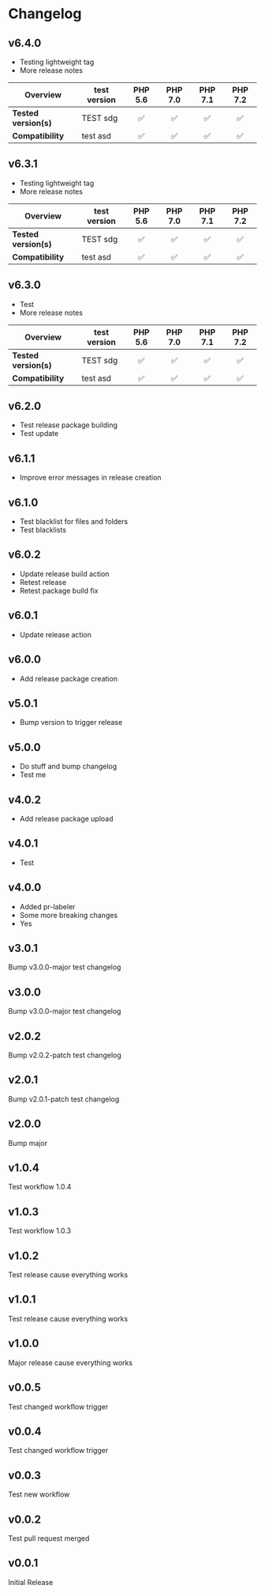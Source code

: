 # Changelog

## v6.4.0

* Testing lightweight tag
* More release notes

|  Overview | test version | PHP 5.6 | PHP 7.0 | PHP 7.1 | PHP 7.2 |  
|---|---|:---:|:---:|:---:|:---:|  
| **Tested version(s)** | TEST sdg | &#9989; | &#9989; | &#9989; | &#9989; |  
| **Compatibility** | test asd | &#9989; | &#9989; | &#9989; | &#9989; |  

## v6.3.1

* Testing lightweight tag
* More release notes

|  Overview | test version | PHP 5.6 | PHP 7.0 | PHP 7.1 | PHP 7.2 |  
|---|---|:---:|:---:|:---:|:---:|  
| **Tested version(s)** | TEST sdg | &#9989; | &#9989; | &#9989; | &#9989; |  
| **Compatibility** | test asd | &#9989; | &#9989; | &#9989; | &#9989; |  

## v6.3.0

* Test
* More release notes

|  Overview | test version | PHP 5.6 | PHP 7.0 | PHP 7.1 | PHP 7.2 |  
|---|---|:---:|:---:|:---:|:---:|  
| **Tested version(s)** | TEST sdg | &#9989; | &#9989; | &#9989; | &#9989; |  
| **Compatibility** | test asd | &#9989; | &#9989; | &#9989; | &#9989; |  

## v6.2.0

* Test release package building
* Test update

## v6.1.1

* Improve error messages in release creation

## v6.1.0

* Test blacklist for files and folders
* Test blacklists

## v6.0.2

* Update release build action
* Retest release
* Retest package build fix

## v6.0.1

* Update release action

## v6.0.0

* Add release package creation

## v5.0.1

* Bump version to trigger release

## v5.0.0

* Do stuff and bump changelog
* Test me

## v4.0.2

* Add release package upload

## v4.0.1

* Test

## v4.0.0

* Added pr-labeler
* Some more breaking changes
* Yes

## v3.0.1

Bump v3.0.0-major test changelog

## v3.0.0

Bump v3.0.0-major test changelog

## v2.0.2

Bump v2.0.2-patch test changelog

## v2.0.1

Bump v2.0.1-patch test changelog

## v2.0.0

Bump major

## v1.0.4

Test workflow 1.0.4

## v1.0.3

Test workflow 1.0.3

## v1.0.2

Test release cause everything works

## v1.0.1

Test release cause everything works

## v1.0.0

Major release cause everything works

## v0.0.5

Test changed workflow trigger

## v0.0.4

Test changed workflow trigger

## v0.0.3

Test new workflow

## v0.0.2

Test pull request merged  

## v0.0.1

Initial Release